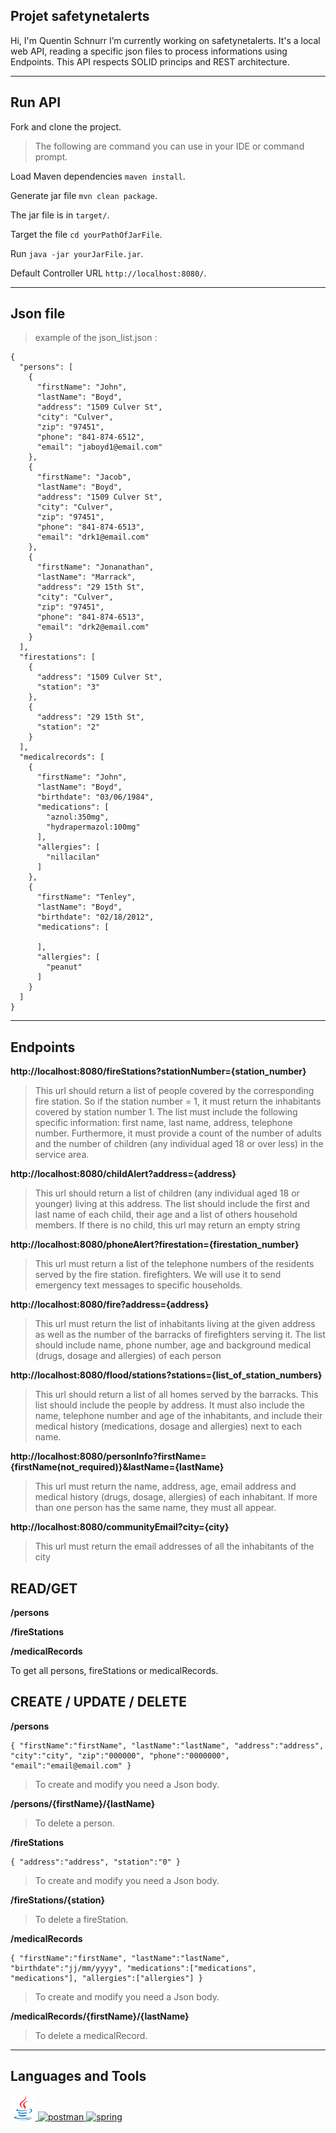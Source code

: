 ## Projet safetynetalerts
Hi, I'm Quentin Schnurr
I’m currently working on safetynetalerts.
It's a local web API, reading a specific json files to process informations using Endpoints. 
This API respects SOLID princips and REST architecture.

---------------------------------------

##  Run API

Fork and clone the project.

>The following are command you can use in your IDE or command prompt.

Load Maven dependencies `maven install`.

Generate jar file `mvn clean package`.

The jar file is in `target/`.  

Target the file `cd yourPathOfJarFile`.

Run `java -jar yourJarFile.jar`.

Default Controller URL `http://localhost:8080/`.   

---------------------------------------

## Json file
> example  of the json_list.json : 

``` 
{
  "persons": [
    {
      "firstName": "John",
      "lastName": "Boyd",
      "address": "1509 Culver St",
      "city": "Culver",
      "zip": "97451",
      "phone": "841-874-6512",
      "email": "jaboyd1@email.com"
    },
    {
      "firstName": "Jacob",
      "lastName": "Boyd",
      "address": "1509 Culver St",
      "city": "Culver",
      "zip": "97451",
      "phone": "841-874-6513",
      "email": "drk1@email.com"
    },
    {
      "firstName": "Jonanathan",
      "lastName": "Marrack",
      "address": "29 15th St",
      "city": "Culver",
      "zip": "97451",
      "phone": "841-874-6513",
      "email": "drk2@email.com"
    }
  ],
  "firestations": [
    {
      "address": "1509 Culver St",
      "station": "3"
    },
    {
      "address": "29 15th St",
      "station": "2"
    }
  ],
  "medicalrecords": [
    {
      "firstName": "John",
      "lastName": "Boyd",
      "birthdate": "03/06/1984",
      "medications": [
        "aznol:350mg",
        "hydrapermazol:100mg"
      ],
      "allergies": [
        "nillacilan"
      ]
    },
    {
      "firstName": "Tenley",
      "lastName": "Boyd",
      "birthdate": "02/18/2012",
      "medications": [

      ],
      "allergies": [
        "peanut"
      ]
    }
  ]
}
```  
---------------------------------------  
  
## Endpoints 

**http://localhost:8080/fireStations?stationNumber={station_number}**
  
>This url should return a list of people covered by the corresponding fire station.
>So if the station number = 1, it must return the inhabitants covered by station number 1. The list
>must include the following specific information: first name, last name, address, telephone number. Furthermore,
>it must provide a count of the number of adults and the number of children (any individual aged 18 or over
>less) in the service area.  
  
**http://localhost:8080/childAlert?address={address}**
  
>This url should return a list of children (any individual aged 18 or younger) living at this address.
>The list should include the first and last name of each child, their age and a list of others
>household members. If there is no child, this url may return an empty string
  
**http://localhost:8080/phoneAlert?firestation={firestation_number}**
  
>This url must return a list of the telephone numbers of the residents served by the fire station.
>firefighters. We will use it to send emergency text messages to specific households.
  
**http://localhost:8080/fire?address={address}**
  
>This url must return the list of inhabitants living at the given address as well as the number of the barracks
>of firefighters serving it. The list should include name, phone number, age and background
>medical (drugs, dosage and allergies) of each person
  
**http://localhost:8080/flood/stations?stations={list_of_station_numbers}**
  
>This url should return a list of all homes served by the barracks. This list should include the
>people by address. It must also include the name, telephone number and age of the inhabitants, and
>include their medical history (medications, dosage and allergies) next to each name.
  
**http://localhost:8080/personInfo?firstName={firstName(not_required)}&lastName={lastName}**
  
>This url must return the name, address, age, email address and medical history (drugs,
>dosage, allergies) of each inhabitant. If more than one person has the same name, they must
>all appear.
  
**http://localhost:8080/communityEmail?city={city}**
  
>This url must return the email addresses of all the inhabitants of the city


## READ/GET

**/persons**

**/fireStations**

**/medicalRecords**

To get all persons, fireStations or medicalRecords.


## CREATE / UPDATE / DELETE

**/persons**
```
{ "firstName":"firstName", "lastName":"lastName", "address":"address", "city":"city", "zip":"000000", "phone":"0000000", "email":"email@email.com" }
```  

>To create and modify you need a Json body.


**/persons/{firstName}/{lastName}**

>To delete a person.


**/fireStations**
```  
{ "address":"address", "station":"0" }
```  

>To create and modify you need a Json body.


**/fireStations/{station}**

>To delete a fireStation.


**/medicalRecords**
```  
{ "firstName":"firstName", "lastName":"lastName", "birthdate":"jj/mm/yyyy", "medications":["medications", "medications"], "allergies":["allergies"] }
```  

>To create and modify you need a Json body.


**/medicalRecords/{firstName}/{lastName}**

>To delete a medicalRecord.

  
---------------------------------------


## Languages and Tools
<p align="left"> <a href="https://www.java.com" target="_blank" rel="noreferrer"> <img src="https://raw.githubusercontent.com/devicons/devicon/master/icons/java/java-original.svg" alt="java" width="40" height="40"/> </a> <a href="https://postman.com" target="_blank" rel="noreferrer"> <img src="https://www.vectorlogo.zone/logos/getpostman/getpostman-icon.svg" alt="postman" width="40" height="40"/> </a> <a href="https://spring.io/" target="_blank" rel="noreferrer"> <img src="https://www.vectorlogo.zone/logos/springio/springio-icon.svg" alt="spring" width="40" height="40"/> </a> </p>
